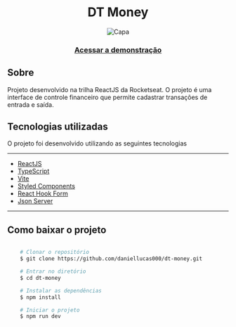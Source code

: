 <h1 align="center">DT Money</h1>

<div align="center">

 ![Capa](https://user-images.githubusercontent.com/89029213/232319108-704f6d34-2df5-4897-bfff-0f26587c6524.png)

</div>

<h3 align="center">
    <a href="https://dt-money-pink-five.vercel.app/">Acessar a demonstração</a>
<h3 >

<h2>Sobre</h2>
<p align="left">Projeto desenvolvido na trilha ReactJS da Rocketseat. O projeto é uma interface de controle financeiro que permite cadastrar transações de entrada e saída.</p>

<h2>Tecnologias utilizadas</h2>

<p>O projeto foi desenvolvido utilizando as seguintes tecnologias<p/>

---

- [ReactJS](https://reactjs.org)
- [TypeScript](https://www.typescriptlang.org/)
- [Vite](https://vitejs.dev/)
- [Styled Components](https://styled-components.com/docs)
- [React Hook Form](https://react-hook-form.com/)
- [Json Server](https://github.com/typicode/json-server)

---

<h2>Como baixar o projeto</h2>

```bash

    # Clonar o repositório
    $ git clone https://github.com/daniellucas000/dt-money.git

    # Entrar no diretório
    $ cd dt-money

    # Instalar as dependências
    $ npm install

    # Iniciar o projeto
    $ npm run dev
```
